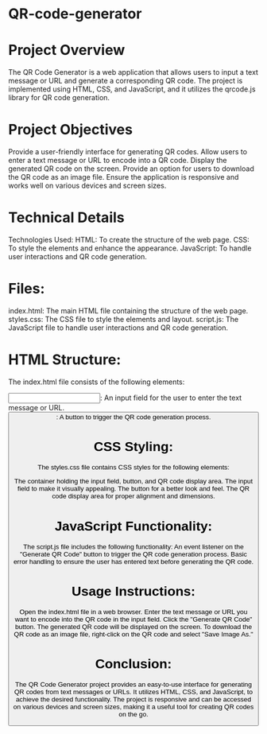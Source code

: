 # QR-code-generator
# Project Overview
The QR Code Generator is a web application that allows users to input a text message or URL and generate a corresponding QR code. The project is implemented using HTML, CSS, and JavaScript, and it utilizes the qrcode.js library for QR code generation.

# Project Objectives
Provide a user-friendly interface for generating QR codes.
Allow users to enter a text message or URL to encode into a QR code.
Display the generated QR code on the screen.
Provide an option for users to download the QR code as an image file.
Ensure the application is responsive and works well on various devices and screen sizes.

# Technical Details
Technologies Used:
HTML: To create the structure of the web page.
CSS: To style the elements and enhance the appearance.
JavaScript: To handle user interactions and QR code generation.

# Files:
index.html: The main HTML file containing the structure of the web page.
styles.css: The CSS file to style the elements and layout.
script.js: The JavaScript file to handle user interactions and QR code generation.

# HTML Structure:
The index.html file consists of the following elements:

<input>: An input field for the user to enter the text message or URL.
<button>: A button to trigger the QR code generation process.

# CSS Styling:
The styles.css file contains CSS styles for the following elements:

The container holding the input field, button, and QR code display area.
The input field to make it visually appealing.
The button for a better look and feel.
The QR code display area for proper alignment and dimensions.

# JavaScript Functionality:
The script.js file includes the following functionality:
An event listener on the "Generate QR Code" button to trigger the QR code generation process.
Basic error handling to ensure the user has entered text before generating the QR code.

# Usage Instructions:
Open the index.html file in a web browser.
Enter the text message or URL you want to encode into the QR code in the input field.
Click the "Generate QR Code" button.
The generated QR code will be displayed on the screen.
To download the QR code as an image file, right-click on the QR code and select "Save Image As."

# Conclusion:
The QR Code Generator project provides an easy-to-use interface for generating QR codes from text messages or URLs. It utilizes HTML, CSS, and JavaScript, to achieve the desired functionality. The project is responsive and can be accessed on various devices and screen sizes, making it a useful tool for creating QR codes on the go.





